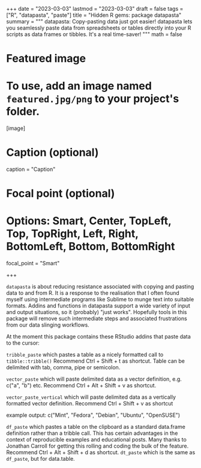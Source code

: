 +++
date = "2023-03-03"
lastmod = "2023-03-03"
draft = false
tags = ["R", "datapasta", "paste"]
title = "Hidden R gems: package datapasta"
summary = """
datapasta: Copy-pasting data just got easier! datapasta lets you seamlessly paste data from spreadsheets or tables directly into your R scripts as data frames or tibbles. It's a real time-saver!
"""
math = false

# Featured image
# To use, add an image named `featured.jpg/png` to your project's folder. 
[image]
  # Caption (optional)
  caption = "Caption"
  
  # Focal point (optional)
  # Options: Smart, Center, TopLeft, Top, TopRight, Left, Right, BottomLeft, Bottom, BottomRight
  focal_point = "Smart"

+++

`datapasta` is about reducing resistance associated with copying and pasting data to and from R. It is a response to the realisation that I often found myself using intermediate programs like Sublime to munge text into suitable formats. Addins and functions in datapasta support a wide variety of input and output situations, so it (probably) "just works". Hopefully tools in this package will remove such intermediate steps and associated frustrations from our data slinging workflows.

At the moment this package contains these RStudio addins that paste data to the cursor:

`tribble_paste` which pastes a table as a nicely formatted call to `tibble::tribble()`
Recommend Ctrl + Shift + t as shortcut. Table can be delimited with tab, comma, pipe or semicolon.

`vector_paste` which will paste delimited data as a vector definition, e.g. c("a", "b") etc.
Recommend Ctrl + Alt + Shift + v as shortcut.

`vector_paste_vertical` which will paste delimited data as a vertically formatted vector definition.
Recommend Ctrl + Shift + v as shortcut

example output:
c("Mint",
  "Fedora",
  "Debian",
  "Ubuntu",
  "OpenSUSE")
 
 `df_paste` which pastes a table on the clipboard as a standard data.frame definition rather than a tribble call. This has certain advantages in the context of reproducible examples and educational posts. Many thanks to Jonathan Carroll for getting this rolling and coding the bulk of the feature.
Recommend Ctrl + Alt + Shift + d as shortcut.
`dt_paste` which is the same as `df_paste`, but for data.table.
